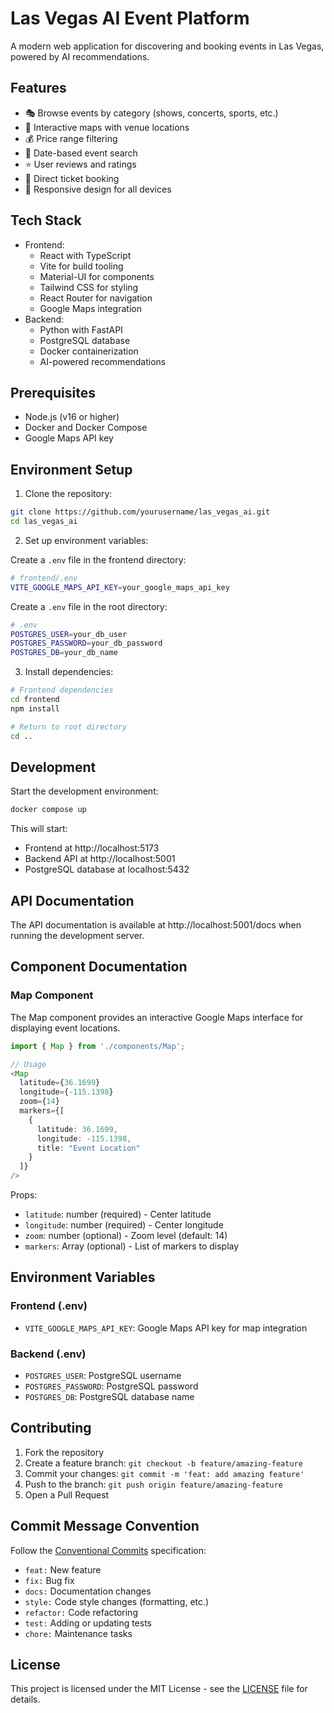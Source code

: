 # Las Vegas AI Event Platform

A modern web application for discovering and booking events in Las Vegas, powered by AI recommendations.

## Features

- 🎭 Browse events by category (shows, concerts, sports, etc.)
- 📍 Interactive maps with venue locations
- 💰 Price range filtering
- 📅 Date-based event search
- ⭐ User reviews and ratings
- 🎫 Direct ticket booking
- 📱 Responsive design for all devices

## Tech Stack

- Frontend:
  - React with TypeScript
  - Vite for build tooling
  - Material-UI for components
  - Tailwind CSS for styling
  - React Router for navigation
  - Google Maps integration
- Backend:
  - Python with FastAPI
  - PostgreSQL database
  - Docker containerization
  - AI-powered recommendations

## Prerequisites

- Node.js (v16 or higher)
- Docker and Docker Compose
- Google Maps API key

## Environment Setup

1. Clone the repository:
```bash
git clone https://github.com/yourusername/las_vegas_ai.git
cd las_vegas_ai
```

2. Set up environment variables:

Create a `.env` file in the frontend directory:
```bash
# frontend/.env
VITE_GOOGLE_MAPS_API_KEY=your_google_maps_api_key
```

Create a `.env` file in the root directory:
```bash
# .env
POSTGRES_USER=your_db_user
POSTGRES_PASSWORD=your_db_password
POSTGRES_DB=your_db_name
```

3. Install dependencies:
```bash
# Frontend dependencies
cd frontend
npm install

# Return to root directory
cd ..
```

## Development

Start the development environment:
```bash
docker compose up
```

This will start:
- Frontend at http://localhost:5173
- Backend API at http://localhost:5001
- PostgreSQL database at localhost:5432

## API Documentation

The API documentation is available at http://localhost:5001/docs when running the development server.

## Component Documentation

### Map Component

The Map component provides an interactive Google Maps interface for displaying event locations.

```typescript
import { Map } from './components/Map';

// Usage
<Map
  latitude={36.1699}
  longitude={-115.1398}
  zoom={14}
  markers={[
    {
      latitude: 36.1699,
      longitude: -115.1398,
      title: "Event Location"
    }
  ]}
/>
```

Props:
- `latitude`: number (required) - Center latitude
- `longitude`: number (required) - Center longitude
- `zoom`: number (optional) - Zoom level (default: 14)
- `markers`: Array (optional) - List of markers to display

## Environment Variables

### Frontend (.env)
- `VITE_GOOGLE_MAPS_API_KEY`: Google Maps API key for map integration

### Backend (.env)
- `POSTGRES_USER`: PostgreSQL username
- `POSTGRES_PASSWORD`: PostgreSQL password
- `POSTGRES_DB`: PostgreSQL database name

## Contributing

1. Fork the repository
2. Create a feature branch: `git checkout -b feature/amazing-feature`
3. Commit your changes: `git commit -m 'feat: add amazing feature'`
4. Push to the branch: `git push origin feature/amazing-feature`
5. Open a Pull Request

## Commit Message Convention

Follow the [Conventional Commits](https://www.conventionalcommits.org/) specification:

- `feat:` New feature
- `fix:` Bug fix
- `docs:` Documentation changes
- `style:` Code style changes (formatting, etc.)
- `refactor:` Code refactoring
- `test:` Adding or updating tests
- `chore:` Maintenance tasks

## License

This project is licensed under the MIT License - see the [LICENSE](LICENSE) file for details. 